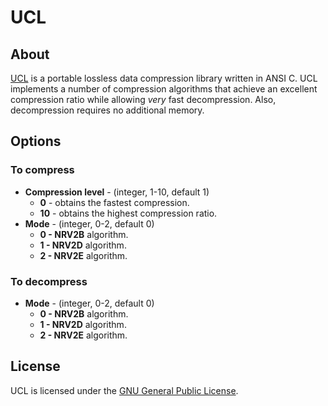 # UCL

## About
[UCL](http://www.oberhumer.com/opensource/ucl/) is a portable lossless data compression library written in ANSI C. UCL implements a number of compression algorithms that achieve an excellent compression ratio while allowing *very* fast decompression. Also, decompression requires no additional memory.

## Options
### To compress
* **Compression level** - (integer, 1-10, default 1)
  * **0** - obtains the fastest compression.
  * **10** - obtains the highest compression ratio.
* **Mode** - (integer, 0-2, default 0)
  * **0 - NRV2B** algorithm.
  * **1 - NRV2D** algorithm.
  * **2 - NRV2E** algorithm.

### To decompress
* **Mode** - (integer, 0-2, default 0)
  * **0 - NRV2B** algorithm.
  * **1 - NRV2D** algorithm.
  * **2 - NRV2E** algorithm.

## License
UCL is licensed under the [GNU General Public License](http://www.oberhumer.com/opensource/gpl.html).